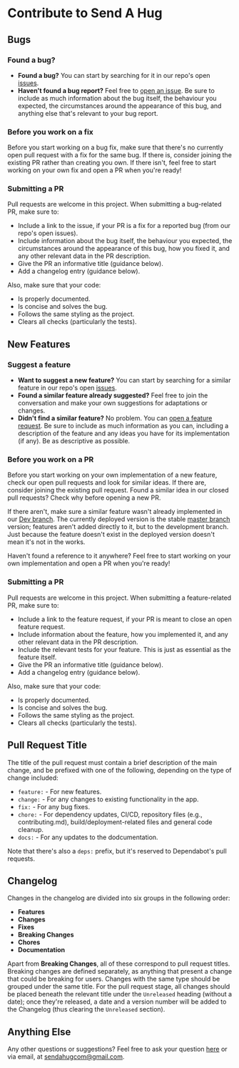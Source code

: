 # Contribute to Send A Hug

## Bugs

### Found a bug?

- **Found a bug?** You can start by searching for it in our repo's open [issues](https://github.com/sendahug/send-hug-frontend/issues).
- **Haven't found a bug report?** Feel free to [open an issue](https://github.com/sendahug/send-hug-frontend/issues/new?assignees=&labels=&template=bug_report.md&title=). Be sure to include as much information about the bug itself, the behaviour you expected, the circumstances around the appearance of this bug, and anything else that's relevant to your bug report.

### Before you work on a fix

Before you start working on a bug fix, make sure that there's no currently open pull request with a fix for the same bug. If there is, consider joining the existing PR rather than creating you own. If there isn't, feel free to start working on your own fix and open a PR when you're ready!

### Submitting a PR

Pull requests are welcome in this project. When submitting a bug-related PR, make sure to:

- Include a link to the issue, if your PR is a fix for a reported bug (from our repo's open issues).
- Include information about the bug itself, the behaviour you expected, the circumstances around the appearance of this bug, how you fixed it, and any other relevant data in the PR description.
- Give the PR an informative title (guidance below).
- Add a changelog entry (guidance below).

Also, make sure that your code:

- Is properly documented.
- Is concise and solves the bug.
- Follows the same styling as the project.
- Clears all checks (particularly the tests).

## New Features

### Suggest a feature

- **Want to suggest a new feature?** You can start by searching for a similar feature in our repo's open [issues](https://github.com/sendahug/send-hug-frontend/issues).
- **Found a similar feature already suggested?** Feel free to join the conversation and make your own suggestions for adaptations or changes.
- **Didn't find a similar feature?** No problem. You can [open a feature request](https://github.com/sendahug/send-hug-frontend/issues/new?assignees=&labels=&template=feature_request.md&title=). Be sure to include as much information as you can, including a description of the feature and any ideas you have for its implementation (if any). Be as descriptive as possible.

### Before you work on a PR

Before you start working on your own implementation of a new feature, check our open pull requests and look for similar ideas. If there are, consider joining the existing pull request. Found a similar idea in our closed pull requests? Check why before opening a new PR.

If there aren't, make sure a similar feature wasn't already implemented in our [Dev branch](https://github.com/sendahug/send-hug-frontend/tree/Dev). The currently deployed version is the stable [master branch](https://github.com/sendahug/send-hug-frontend/tree/master) version; features aren't added directly to it, but to the development branch. Just because the feature doesn't exist in the deployed version doesn't mean it's not in the works.

Haven't found a reference to it anywhere? Feel free to start working on your own implementation and open a PR when you're ready!

### Submitting a PR

Pull requests are welcome in this project. When submitting a feature-related PR, make sure to:

- Include a link to the feature request, if your PR is meant to close an open feature request.
- Include information about the feature, how you implemented it, and any other relevant data in the PR description.
- Include the relevant tests for your feature. This is just as essential as the feature itself.
- Give the PR an informative title (guidance below).
- Add a changelog entry (guidance below).

Also, make sure that your code:

- Is properly documented.
- Is concise and solves the bug.
- Follows the same styling as the project.
- Clears all checks (particularly the tests).

## Pull Request Title

The title of the pull request must contain a brief description of the main change, and be prefixed with one of the following, depending on the type of change included:

- `feature:` - For new features.
- `change:` - For any changes to existing functionality in the app.
- `fix:` - For any bug fixes.
- `chore:` - For dependency updates, CI/CD, repository files (e.g., contributing.md), build/deployment-related files and general code cleanup.
- `docs:` - For any updates to the dodcumentation.

Note that there's also a `deps:` prefix, but it's reserved to Dependabot's pull requests.

## Changelog

Changes in the changelog are divided into six groups in the following order:

- **Features**
- **Changes**
- **Fixes**
- **Breaking Changes**
- **Chores**
- **Documentation**

Apart from **Breaking Changes**, all of these correspond to pull request titles. Breaking changes are defined separately, as anything that present a change that could be breaking for users. Changes with the same type should be grouped under the same title. For the pull request stage, all changes should be placed beneath the relevant title under the `Unreleased` heading (without a date); once they're released, a date and a version number will be added to the Changelog (thus clearing the `Unreleased` section).

## Anything Else

Any other questions or suggestions? Feel free to ask your question [here](https://github.com/sendahug/send-hug-frontend/issues/new?assignees=&labels=&template=question.md&title=) or via email, at sendahugcom@gmail.com.
